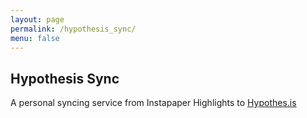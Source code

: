 ```yaml
---
layout: page
permalink: /hypothesis_sync/
menu: false
---
```


## Hypothesis Sync

A personal syncing service from Instapaper Highlights to [Hypothes.is](https://web.hypothes.is)
